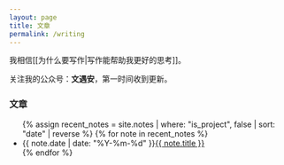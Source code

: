 ```yaml
---
layout: page
title: 文章
permalink: /writing
---
```


我相信[[为什么要写作|写作能帮助我更好的思考]]。

关注我的公众号：**文遇安**，第一时间收到更新。

### 文章

<ul class="article-list">
  {% assign recent_notes = site.notes | where: "is_project", false | sort: "date" | reverse %}
  {% for note in recent_notes %}
    <li>
      <span class="article-date">{{ note.date | date: "%Y-%m-%d" }}</span><a class="internal-link" href="{{ site.baseurl }}{{ note.url }}">{{ note.title }}</a>
    </li>
  {% endfor %}
</ul>
